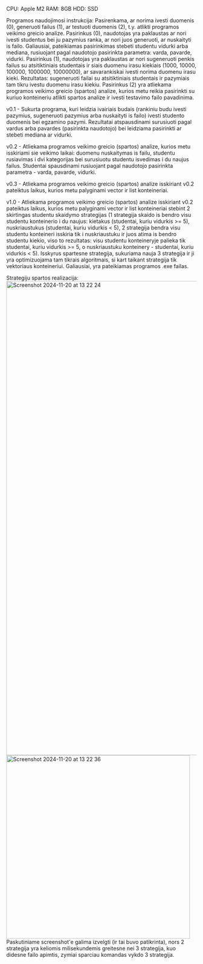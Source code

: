 CPU: Apple M2
RAM: 8GB
HDD: SSD

Programos naudojimosi instrukcija:
Pasirenkama, ar norima ivesti duomenis (0), generuoti failus (1), ar testuoti duomenis (2), t.y. atlikti programos veikimo greicio analize.
Pasirinkus (0), naudotojas yra paklaustas ar nori ivesti studentus bei ju pazymius ranka, ar nori juos generuoti, ar nuskaityti is failo. Galiausiai, pateikiamas pasirinkimas stebeti studentu vidurki arba mediana, rusiuojant pagal naudotojo pasirinkta parametra: varda, pavarde, vidurki.
Pasirinkus (1), naudotojas yra paklaustas ar nori sugeneruoti penkis failus su atsitiktiniais studentais ir siais duomenu irasu kiekiais (1000, 10000, 100000, 1000000, 10000000), ar savarankiskai ivesti norima duomenu irasu kieki. Rezultatas: sugeneruoti failai su atsitiktiniais studentais ir pazymiais tam tikru ivestu duomenu irasu kiekiu.
Pasirinkus (2) yra atliekama programos veikimo greicio (spartos) analize, kurios metu reikia pasirinkti su kuriuo konteineriu atlikti spartos analize ir ivesti testavimo failo pavadinima.

v0.1 - Sukurta programa, kuri leidzia ivairiais budais (rankiniu budu ivesti pazymius, sugeneruoti pazymius arba nuskaityti is failo) ivesti studento duomenis bei egzamino pazymi. Rezultatai atspausdinami surusiuoti pagal vardus arba pavardes (pasirinkta naudotojo) bei leidziama pasirinkti ar stebeti mediana ar vidurki.

v0.2 - Atliekama programos veikimo greicio (spartos) analize, kurios metu isskiriami sie veikimo laikai: duomenu nuskaitymas is failu, studentu rusiavimas i dvi kategorijas bei surusiuotu studentu isvedimas i du naujus failus. Studentai spausdinami rusiuojant pagal naudotojo pasirinkta parametra - varda, pavarde, vidurki.

v0.3 - Atliekama programos veikimo greicio (spartos) analize isskiriant v0.2 pateiktus laikus, kurios metu palyginami vector ir list konteineriai.

v1.0 - Atliekama programos veikimo greicio (spartos) analize isskiriant v0.2 pateiktus laikus, kurios metu palyginami vector ir list konteineriai stebint 2 skirtingas studentu skaidymo strategijas (1 strategija skaido is bendro visu studentu konteinerio i du naujus: kietakus (studentai, kuriu vidurkis >= 5), nuskriaustukus (studentai, kuriu vidurkis < 5), 2 strategija bendra visu studentu konteineri isskiria tik i nuskriaustuku ir juos atima is bendro studentu kiekio, viso to rezultatas: visu studentu konteineryje palieka tik studentai, kuriu vidurkis >= 5, o nuskriaustuku konteinery - studentai, kuriu vidurkis < 5). Isskyrus spartesne strategija, sukuriama nauja 3 strategija ir ji yra optimizuojama tam tikrais algoritmais, si kart taikant strategija tik vektoriaus konteineriui. Galiausiai, yra pateikiamas programos .exe failas.

Strategiju spartos realizacija:
<img width="1256" alt="Screenshot 2024-11-20 at 13 22 24" src="https://github.com/user-attachments/assets/0b0adc67-886a-4c38-910e-47240e003190">
<img width="486" alt="Screenshot 2024-11-20 at 13 22 36" src="https://github.com/user-attachments/assets/c2ae1494-91b5-4bc3-8beb-124090c24ceb">
Paskutiniame screenshot'e galima izvelgti (ir tai buvo patikrinta), nors 2 strategija yra keliomis milisekundemis greitesne nei 3 strategija, kuo didesne failo apimtis, zymiai sparciau komandas vykdo 3 strategija.
